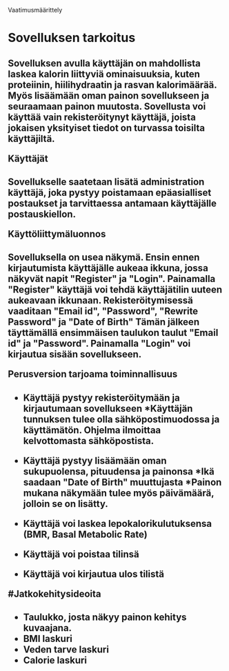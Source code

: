 Vaatimusmäärittely <h1>

Sovelluksen tarkoitus<h2>


Sovelluksen avulla käyttäjän on mahdollista laskea kalorin liittyviä ominaisuuksia, kuten proteiinin, hiilihydraatin ja rasvan kalorimäärää. Myös lisäämään oman painon sovellukseen ja seuraamaan painon muutosta. 
Sovellusta voi käyttää vain rekisteröitynyt käyttäjä, joista jokaisen yksityiset tiedot on turvassa toisilta käyttäjiltä. 

Käyttäjät<h2>

Sovellukselle saatetaan lisätä administration käyttäjä, joka pystyy poistamaan epäasialliset postaukset ja tarvittaessa antamaan käyttäjälle postauskiellon.

Käyttöliittymäluonnos<h2>

Sovelluksella on usea näkymä. 
Ensin ennen kirjautumista käyttäjälle aukeaa ikkuna, jossa näkyvät napit "Register" ja "Login". Painamalla "Register" käyttäjä voi tehdä käyttäjätilin uuteen aukeavaan ikkunaan.
Rekisteröitymisessä vaaditaan "Email id", "Password", "Rewrite Password" ja "Date of Birth" 
Tämän jälkeen täyttämällä ensimmäisen taulukon taulut "Email id" ja "Password". Painamalla "Login" voi kirjautua sisään sovellukseen.

Perusversion tarjoama toiminnallisuus<h2>

* Käyttäjä pystyy rekisteröitymään ja kirjautumaan sovellukseen
	*Käyttäjän tunnuksen tulee olla sähköpostimuodossa ja käyttämätön. Ohjelma ilmoittaa kelvottomasta sähköpostista.

* Käyttäjä pystyy lisäämään oman sukupuolensa, pituudensa ja painonsa
	*Ikä saadaan "Date of Birth" muuttujasta
	*Painon mukana näkymään tulee myös päivämäärä, jolloin se on lisätty.
* Käyttäjä voi laskea lepokalorikulutuksensa (BMR, Basal Metabolic Rate)
* Käyttäjä voi poistaa tilinsä
* Käyttäjä voi kirjautua ulos tilistä

#Jatkokehitysideoita<h2>

* Taulukko, josta näkyy painon kehitys kuvaajana. 
* BMI laskuri
* Veden tarve laskuri
* Calorie laskuri



